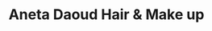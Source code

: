 ---
title: "Aneta Daoud Hair & Make up"
url: /wiesbaden/aneta-daoud-hair-und-make-up/
shop: Friseur
---